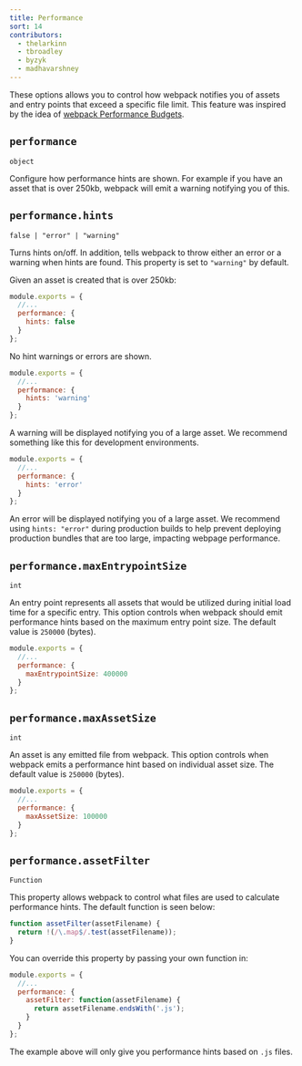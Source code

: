 ```yaml
---
title: Performance
sort: 14
contributors:
  - thelarkinn
  - tbroadley
  - byzyk
  - madhavarshney
---
```


These options allows you to control how webpack notifies you of assets and entry points that exceed a specific file limit.
This feature was inspired by the idea of [webpack Performance Budgets](https://github.com/webpack/webpack/issues/3216).

## `performance`

`object`

Configure how performance hints are shown. For example if you have an asset that is over 250kb, webpack will emit a warning notifying you of this.


## `performance.hints`

`false | "error" | "warning"`

Turns hints on/off. In addition, tells webpack to throw either an error or a warning when hints are found. This property is set to `"warning"` by default.

Given an asset is created that is over 250kb:

```js
module.exports = {
  //...
  performance: {
    hints: false
  }
};
```

No hint warnings or errors are shown.

```js
module.exports = {
  //...
  performance: {
    hints: 'warning'
  }
};
```

A warning will be displayed notifying you of a large asset. We recommend something like this for development environments.

```js
module.exports = {
  //...
  performance: {
    hints: 'error'
  }
};
```

An error will be displayed notifying you of a large asset. We recommend using `hints: "error"` during production builds to help prevent deploying production bundles that are too large, impacting webpage performance.

## `performance.maxEntrypointSize`

`int`

An entry point represents all assets that would be utilized during initial load time for a specific entry. This option controls when webpack should emit performance hints based on the maximum entry point size. The default value is `250000` (bytes).

```js
module.exports = {
  //...
  performance: {
    maxEntrypointSize: 400000
  }
};
```

## `performance.maxAssetSize`

`int`

An asset is any emitted file from webpack. This option controls when webpack emits a performance hint based on individual asset size. The default value is `250000` (bytes).


```js
module.exports = {
  //...
  performance: {
    maxAssetSize: 100000
  }
};
```

## `performance.assetFilter`

`Function`

This property allows webpack to control what files are used to calculate performance hints. The default function is seen below:

```js
function assetFilter(assetFilename) {
  return !(/\.map$/.test(assetFilename));
}
```

You can override this property by passing your own function in:

```js
module.exports = {
  //...
  performance: {
    assetFilter: function(assetFilename) {
      return assetFilename.endsWith('.js');
    }
  }
};
```

The example above will only give you performance hints based on `.js` files.
